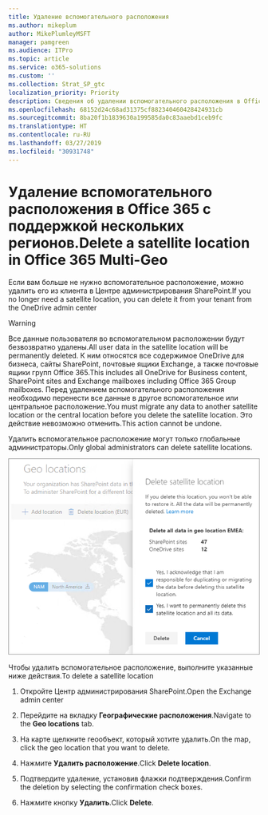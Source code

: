 ```yaml
---
title: Удаление вспомогательного расположения
ms.author: mikeplum
author: MikePlumleyMSFT
manager: pamgreen
ms.audience: ITPro
ms.topic: article
ms.service: o365-solutions
ms.custom: ''
ms.collection: Strat_SP_gtc
localization_priority: Priority
description: Сведения об удалении вспомогательного расположения в Office 365 с поддержкой нескольких регионов.
ms.openlocfilehash: 68152d24c68ad31375cf882340460428424931cb
ms.sourcegitcommit: 8ba20f1b1839630a199585da0c83aaebd1ceb9fc
ms.translationtype: HT
ms.contentlocale: ru-RU
ms.lasthandoff: 03/27/2019
ms.locfileid: "30931748"
---
```

# <a name="delete-a-satellite-location-in-office-365-multi-geo"></a><span data-ttu-id="7bd00-103">Удаление вспомогательного расположения в Office 365 с поддержкой нескольких регионов.</span><span class="sxs-lookup"><span data-stu-id="7bd00-103">Delete a satellite location in Office 365 Multi-Geo</span></span>

<span data-ttu-id="7bd00-104">Если вам больше не нужно вспомогательное расположение, можно удалить его из клиента в Центре администрирования SharePoint.</span><span class="sxs-lookup"><span data-stu-id="7bd00-104">If you no longer need a satellite location, you can delete it from your tenant from the OneDrive admin center</span></span>

> [!WARNING]
> <span data-ttu-id="7bd00-105">Все данные пользователя во вспомогательном расположении будут безвозвратно удалены.</span><span class="sxs-lookup"><span data-stu-id="7bd00-105">All user data in the satellite location will be permanently deleted.</span></span> <span data-ttu-id="7bd00-106">К ним относятся все содержимое OneDrive для бизнеса, сайты SharePoint, почтовые ящики Exchange, а также почтовые ящики групп Office 365.</span><span class="sxs-lookup"><span data-stu-id="7bd00-106">This includes all OneDrive for Business content, SharePoint sites and Exchange mailboxes including Office 365 Group mailboxes.</span></span> <span data-ttu-id="7bd00-107">Перед удалением вспомогательного расположения необходимо перенести все данные в другое вспомогательное или центральное расположение.</span><span class="sxs-lookup"><span data-stu-id="7bd00-107">You must migrate any data to another satellite location or the central location before you delete the satellite location.</span></span> <span data-ttu-id="7bd00-108">Это действие невозможно отменить.</span><span class="sxs-lookup"><span data-stu-id="7bd00-108">This action cannot be undone.</span></span>

<span data-ttu-id="7bd00-109">Удалить вспомогательное расположение могут только глобальные администраторы.</span><span class="sxs-lookup"><span data-stu-id="7bd00-109">Only global administrators can delete satellite locations.</span></span>

![Снимок экрана: Центр администрирования с поддержкой нескольких регионов с отображением пользовательского интерфейса для удаления географического расположения](media/multi-geo-delete-satellite-location.png)

<span data-ttu-id="7bd00-111">Чтобы удалить вспомогательное расположение, выполните указанные ниже действия.</span><span class="sxs-lookup"><span data-stu-id="7bd00-111">To delete a satellite location</span></span>

1. <span data-ttu-id="7bd00-112">Откройте Центр администрирования SharePoint.</span><span class="sxs-lookup"><span data-stu-id="7bd00-112">Open the Exchange admin center</span></span>

2. <span data-ttu-id="7bd00-113">Перейдите на вкладку **Географические расположения**.</span><span class="sxs-lookup"><span data-stu-id="7bd00-113">Navigate to the **Geo locations** tab.</span></span>

3. <span data-ttu-id="7bd00-114">На карте щелкните геообъект, который хотите удалить.</span><span class="sxs-lookup"><span data-stu-id="7bd00-114">On the map, click the geo location that you want to delete.</span></span>

4. <span data-ttu-id="7bd00-115">Нажмите **Удалить расположение**.</span><span class="sxs-lookup"><span data-stu-id="7bd00-115">Click **Delete location**.</span></span>

5. <span data-ttu-id="7bd00-116">Подтвердите удаление, установив флажки подтверждения.</span><span class="sxs-lookup"><span data-stu-id="7bd00-116">Confirm the deletion by selecting the confirmation check boxes.</span></span>

6. <span data-ttu-id="7bd00-117">Нажмите кнопку **Удалить**.</span><span class="sxs-lookup"><span data-stu-id="7bd00-117">Click **Delete**.</span></span>
